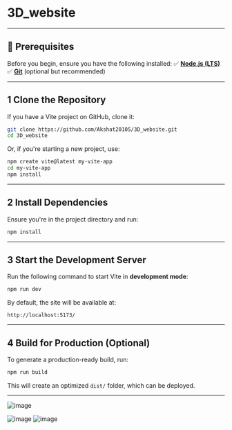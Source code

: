 # 3D_website

---

## 📌 Prerequisites
Before you begin, ensure you have the following installed:
✅ **[Node.js (LTS)](https://nodejs.org/en/download/)**  
✅ **[Git](https://git-scm.com/downloads)** (optional but recommended)  

---

## 1️ Clone the Repository
If you have a Vite project on GitHub, clone it:
```sh
git clone https://github.com/Akshat20105/3D_website.git
cd 3D_website
```
Or, if you're starting a new project, use:
```sh
npm create vite@latest my-vite-app
cd my-vite-app
npm install
```

---

## 2️ Install Dependencies
Ensure you're in the project directory and run:
```sh
npm install
```

---

## 3️ Start the Development Server
Run the following command to start Vite in **development mode**:
```sh
npm run dev
```

By default, the site will be available at:
```
http://localhost:5173/
```

---

## 4️ Build for Production (Optional)
To generate a production-ready build, run:
```sh
npm run build
```
This will create an optimized `dist/` folder, which can be deployed.

---


 ![image](https://github.com/user-attachments/assets/4c71320c-3b55-475c-b0ed-1e0429be45c6)

 ![image](https://github.com/user-attachments/assets/ac5112cb-a471-4b1b-9552-37ce30e205b2)
 ![image](https://github.com/user-attachments/assets/d486a2b7-35d7-4602-8142-98f140a1bfa4)



